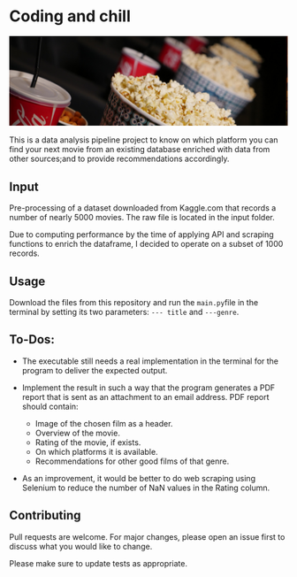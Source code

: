 # Coding and chill

<img src=https://github.com/ireneisdoomed/Pipeline-project/blob/master/header.jpg alt="200" width="850"/>

This is a data analysis pipeline project to know on which platform you can find your next movie from an existing database enriched with data from other sources;and to provide recommendations accordingly.

## Input

Pre-processing of a dataset downloaded from Kaggle.com that records a number of nearly 5000 movies. The raw file is located in the input folder.

Due to computing performance by the time of applying API and scraping functions to enrich the dataframe, I decided to operate on a subset of 1000 records.

## Usage

Download the files from this repository and run the ```main.py```file in the terminal by setting its two parameters: ```--- title``` and ```---genre```.

## To-Dos:

- The executable still needs a real implementation in the terminal for the program to deliver the expected output.

- Implement the result in such a way that the program generates a PDF report that is sent as an attachment to an email address. PDF report should contain:
    - Image of the chosen film as a header.
    - Overview of the movie.
    - Rating of the movie, if exists.
    - On which platforms it is available.
    - Recommendations for other good films of that genre.

- As an improvement, it would be better to do web scraping using Selenium to reduce the number of NaN values in the Rating column.

## Contributing
Pull requests are welcome. For major changes, please open an issue first to discuss what you would like to change.

Please make sure to update tests as appropriate.


